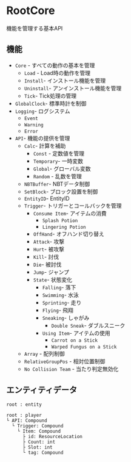# RootCore
 機能を管理する基本API 
 
## 機能
* `Core` - すべての動作の基本を管理
  * `Load` - Load時の動作を管理
  * `Install`- インストール機能を管理
  * `Uninstall`- アンインストール機能を管理
  * `Tick`- Tick処理の管理
* `GlobalClock`- 標準時計を制御
* `Logging`- ログシステム
  * `Event`
  * `Warning`
  * `Error`
* `API`- 機能の提供を管理
  * `Calc`- 計算を補助
    * `Const` - 定数値を管理
    * `Temporary`- 一時変数
    * `Global`- グローバル変数
    * `Random` - 乱数を管理
  * `NBTBuffer`- NBTデータ制御
  * `SetBlock`- ブロック設置を制御
  * `EntityID`- EntityID
  * `Trigger`- トリガーとコールバックを管理
    * `Consume Item`- アイテムの消費
      * `Splash Potion`
      * `Lingering Potion`
    * `OffHand`- オフハンド切り替え
    * `Attack`- 攻撃
    * `Hurt`- 被攻撃
    * `Kill`- 討伐
    * `Die`- 被討伐
    * `Jump`- ジャンプ
    * `State`- 状態変化
      * `Falling`- 落下
      * `Swimming`- 水泳
      * `Sprinting`- 走り
      * `Flying`- 飛翔
      * `Sneaking`- しゃがみ
        * `Double Sneak`- ダブルスニーク
      * `Using Item`- アイテムの使用
        * `Carrot on a Stick`
        * `Warped Fungus on a Stick`
  * `Array` - 配列制御
  * `RelativeGroupPos` - 相対位置制御
  * `No Collision Team` - 当たり判定無効化

## エンティティデータ
```
root : entity

root : player
└ API: Compound
  └ Trigger: Compound
    └ Item: Compound
      ├ id: ResourceLocation
      ├ Count: int
      ├ Slot: int
      └ tag: Compound
```